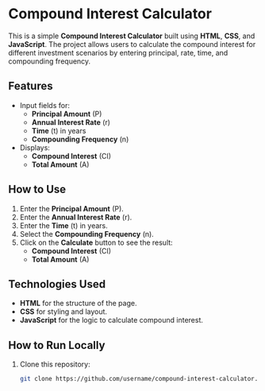 # Compound Interest Calculator

This is a simple **Compound Interest Calculator** built using **HTML**, **CSS**, and **JavaScript**. The project allows users to calculate the compound interest for different investment scenarios by entering principal, rate, time, and compounding frequency.

## Features
- Input fields for:
  - **Principal Amount** (P)
  - **Annual Interest Rate** (r)
  - **Time** (t) in years
  - **Compounding Frequency** (n)
- Displays:
  - **Compound Interest** (CI)
  - **Total Amount** (A)

## How to Use
1. Enter the **Principal Amount** (P).
2. Enter the **Annual Interest Rate** (r).
3. Enter the **Time** (t) in years.
4. Select the **Compounding Frequency** (n).
5. Click on the **Calculate** button to see the result:
   - **Compound Interest** (CI)
   - **Total Amount** (A)

## Technologies Used
- **HTML** for the structure of the page.
- **CSS** for styling and layout.
- **JavaScript** for the logic to calculate compound interest.

## How to Run Locally
1. Clone this repository:
   ```bash
   git clone https://github.com/username/compound-interest-calculator.git
